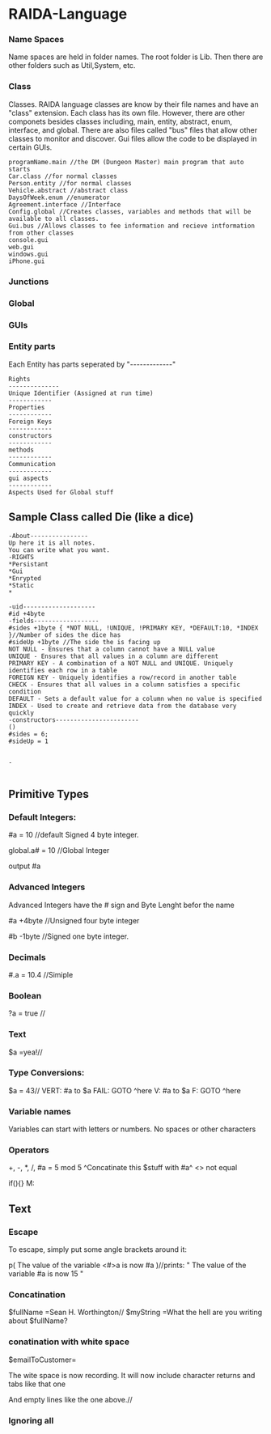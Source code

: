 # RAIDA-Language


### Name Spaces
Name spaces are held in folder names. 
The root folder is Lib. Then there are other folders such as Util,System, etc. 


### Class
Classes. RAIDA language classes are know by their file names and have an "class" extension. Each class has its own file. 
However, there are other componets besides classes including, main, entity, abstract, enum, interface, and global. 
There are also files called "bus" files that allow other classes to monitor and discover. 
Gui files allow the code to be displayed in certain GUIs.  
```
programName.main //the DM (Dungeon Master) main program that auto starts
Car.class //for normal classes
Person.entity //for normal classes
Vehicle.abstract //abstract class
DaysOfWeek.enum //enumerator
Agreement.interface //Interface
Config.global //Creates classes, variables and methods that will be available to all classes. 
Gui.bus //Allows classes to fee information and recieve intformation from other classes
console.gui
web.gui
windows.gui
iPhone.gui
```
### Junctions

### Global

### GUIs 




### Entity parts
Each Entity has parts seperated by "-------------"
```
Rights
--------------
Unique Identifier (Assigned at run time)
------------
Properties
------------
Foreign Keys
------------
constructors
------------
methods
------------
Communication
------------
gui aspects
------------
Aspects Used for Global stuff
```
## Sample Class called Die (like a dice)

```
-About----------------
Up here it is all notes.
You can write what you want. 
-RIGHTS
*Persistant
*Gui
*Enrypted
*Static
*

-uid--------------------
#id +4byte
-fields------------------
#sides +1byte { *NOT NULL, !UNIQUE, !PRIMARY KEY, *DEFAULT:10, *INDEX }//Number of sides the dice has
#sideUp +1byte //The side the is facing up
NOT NULL - Ensures that a column cannot have a NULL value
UNIQUE - Ensures that all values in a column are different
PRIMARY KEY - A combination of a NOT NULL and UNIQUE. Uniquely identifies each row in a table
FOREIGN KEY - Uniquely identifies a row/record in another table
CHECK - Ensures that all values in a column satisfies a specific condition
DEFAULT - Sets a default value for a column when no value is specified
INDEX - Used to create and retrieve data from the database very quickly
-constructors-----------------------
()
#sides = 6;
#sideUp = 1


-


```


## Primitive Types

### Default Integers:
#a = 10 //default Signed 4 byte integer. 

global.a# = 10 //Global Integer

output #a

### Advanced Integers
Advanced Integers have the # sign and Byte Lenght befor the name

#a +4byte //Unsigned four byte integer

#b -1byte //Signed one byte integer. 

### Decimals
#.a = 10.4 //Simiple 

### Boolean
?a = true //

### Text
$a =yea!//

### Type Conversions: 
$a = 43//
VERT: #a to $a FAIL: GOTO ^here
V: #a to $a F: GOTO ^here

### Variable names
Variables can start with letters or numbers. No spaces or other characters

### Operators
+, -, *, /,
#a = 5 mod 5
^Concatinate this $stuff with #a^
<> not equal


if(){}
M:

## Text

### Escape 

To escape, simply put some angle brackets around it:

p( The value of the variable <#>a is now #a )//prints: " The value of the variable #a is now 15 "

### Concatination

$fullName =Sean H. Worthington//
$myString =What the hell are you writing about $fullName?

### conatination with white space

$emailToCustomer=

The wite space is now recording.
It will now include character returns and 
  tabs like that one
  
  And empty lines like the one above.//
  
  
### Ignoring all   






